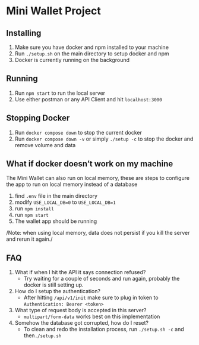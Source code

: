 # Mini Wallet Project
## Installing
1. Make sure you have docker and npm installed to your machine
2. Run  `./setup.sh` on the main directory to setup docker and npm
3. Docker is currently running on the background

## Running
1. Run `npm start` to run the local server
2. Use either postman or any API Client  and hit `localhost:3000`

## Stopping Docker
1. Run `docker compose down` to stop the current docker
2. Run `docker compose down -v` or simply `./setup -c` to stop the docker and remove volume and data

## What if docker doesn’t work on my machine
The Mini Wallet can also run on local memory, these are steps to configure the app to run on local memory instead of a database

1. find `.env` file in the main directory
2. modify `USE_LOCAL_DB=0` to `USE_LOCAL_DB=1`
3. run `npm install`
4. run `npm start`
5. The wallet app should be running

/Note: when using local memory, data does not persist if you kill the server and rerun it again./

##  FAQ
1. What if when I hit the API it says connection refused?
	* Try waiting for a couple of seconds and run again, probably the docker is still setting up. 
2. How do I setup the authentication?
	* After hitting `/api/v1/init` make sure to plug in token to `Authentication: Bearer <token>`
3. What type of request body is accepted in this server?
	* `multipart/form-data` works best on this implementation
4. Somehow the database got corrupted, how do I reset?
	* To clean and redo the installation process, run `./setup.sh -c` and then`./setup.sh`
